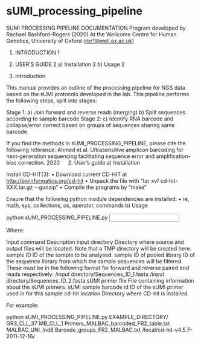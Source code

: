 # sUMI_processing_pipeline

SUMI PROCESSING PIPELINE DOCUMENTATION
Program developed by Rachael Bashford-Rogers (2020)
At the Wellcome Centre for Human Genetics, University of Oxford
(rbr1@well.ox.ac.uk) 


1.	INTRODUCTION	1
2.	USER’S GUIDE	2
a)	Installation	2
b)	Usage	2

1.	Introduction

This manual provides an outline of the processing pipeline for NGS data based on the sUMI protocols developed in the lab. This pipeline performs the following steps, split into stages:

Stage 1: 
a)	Join forward and reverse reads (merging)
b)	Split sequences according to sample barcode
Stage 2: 
c)	Identify RNA barcode and collapse/error correct based on groups of sequences sharing same barcode

If you find the methods in sUMI_PROCESSING_PIPELINE, please cite the following reference: Ahmed et al. Ultrasensitive amplicon barcoding for next-generation sequencing facilitating sequence error and amplification-bias correction. 2020
 
2.	User’s guide
a)	Installation

Install CD-HIT(3):
• Download current CD-HIT at http://bioinformatics.org/cd-hit
• Unpack the file with “tar xvf cd-hit-XXX.tar.gz --gunzip”
• Compile the programs by “make”

Ensure that the following python module dependencies are installed:
•	re, math, sys, collections, os, operator, commands
b)	Usage

python sUMI_PROCESSING_PIPELINE.py <input directory> <sample ID> <sample ID of pooled library> <sUMI primer file> <sUMI sample barcode id> <sample barcode file> <cd-hit location>

Where: 

Input command	Description
input directory	Directory where source and output files will be located. Note that a TMP directory will be created here. 
sample ID	ID of the sample to be analysed.
sample ID of pooled library	ID of the sequence library from which the sample sequences will be filtered. These must be in the following format for forward and reverse paired end reads respectively: 
/input directory/Sequences_ID_1.fasta
/input directory/Sequences_ID_2.fasta
sUMI primer file	File containing information about the sUMI primers. 
sUMI sample barcode id	ID of the sUMI primer used in for this sample
cd-hit location	Directory where CD-hit is installed.


For example: 

python sUMI_PROCESSING_PIPELINE.py EXAMPLE_DIRECTORY/ GR3_CLL_37 MB_CLL_1 Primers_MALBAC_barcoded_FR2_table.txt MALBAC_UNI_Ind8 Barcode_groups_FR2_MALBAC.txt /local/cd-hit-v4.5.7-2011-12-16/ 


